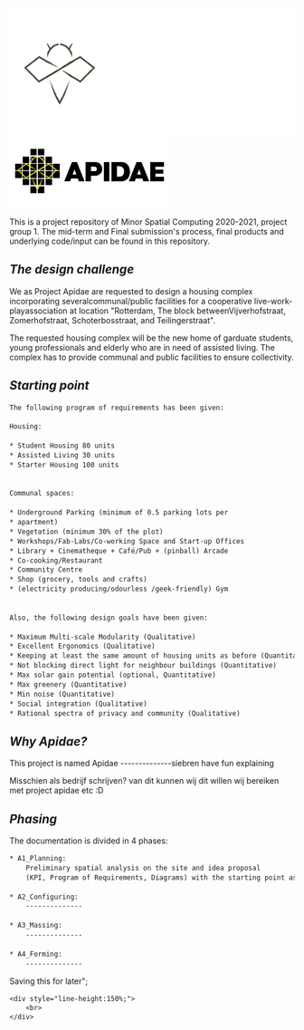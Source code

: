 <center> <img src="../img/logo/apidae_with_text.png" alt="collective" style="width:600px;"> </center>

<img src="../img/logo/apidae_black.png" alt="collective" style="width:280px;"> 

This is a project repository of Minor Spatial Computing 2020-2021, project group 1. The mid-term and Final submission's process, final products and underlying code/input can be found in this repository. 

## **_The design challenge_**

We as Project Apidae are requested to design a housing complex incorporating severalcommunal/public facilities for a cooperative live-work-playassociation at location "Rotterdam, The block betweenVijverhofstraat, Zomerhofstraat, Schoterbosstraat, and Teilingerstraat". 

The requested housing complex will be the new home of garduate students, young professionals and elderly who are in need of assisted living. The complex has to provide communal and public facilities to ensure collectivity. 

## **_Starting point_**
```html
The following program of requirements has been given:

Housing:

* Student Housing 80 units
* Assisted Living 30 units
* Starter Housing 100 units


Communal spaces:

* Underground Parking (minimum of 0.5 parking lots per
* apartment)
* Vegetation (minimum 30% of the plot)
* Workshops/Fab-Labs/Co-working Space and Start-up Offices
* Library + Cinematheque + Café/Pub + (pinball) Arcade
* Co-cooking/Restaurant
* Community Centre
* Shop (grocery, tools and crafts)
* (electricity producing/odourless /geek-friendly) Gym


Also, the following design goals have been given:

* Maximum Multi-scale Modularity (Qualitative)
* Excellent Ergonomics (Qualitative)
* Keeping at least the same amount of housing units as before (Quantitative)
* Not blocking direct light for neighbour buildings (Quantitative)
* Max solar gain potential (optional, Quantitative)
* Max greenery (Quantitative)
* Min noise (Quantitative)
* Social integration (Qualitative)
* Rational spectra of privacy and community (Qualitative)
```

## **_Why Apidae?_**

This project is named Apidae --------------siebren have fun explaining

Misschien als bedrijf schrijven? van dit kunnen wij dit willen wij bereiken met project apidae etc :D

## **_Phasing_**
The documentation is divided in 4 phases:
```html
* A1_Planning: 
    Preliminary spatial analysis on the site and idea proposal 
    (KPI, Program of Requirements, Diagrams) with the starting point as input. 

* A2_Configuring:
    --------------

* A3_Massing:
    --------------
    
* A4_Forming:
    --------------
```



Saving this for later";
```
<div style="line-height:150%;">
    <br>
</div>
``` 
